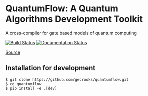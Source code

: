 #  QuantumFlow: A Quantum Algorithms Development Toolkit

A cross-compiler for gate based models of quantum computing

[![Build Status](https://travis-ci.org/gecrooks/quantumflow.svg?branch=master)](https://travis-ci.org/gecrooks/quantumflow) [![Documentation Status](https://readthedocs.org/projects/quantumflow/badge/?version=latest)](https://quantumflow.readthedocs.io/en/latest/?badge=latest)

[Source](https://github.com/gecrooks/quantumflow)


## Installation for development

```
$ git clone https://github.com/gecrooks/quantumflow.git
$ cd quantumflow
$ pip install -e .[dev]
```


